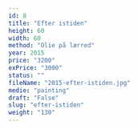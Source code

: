 ```yaml
---
id: 8
title: "Efter istiden"
height: 60
width: 60
method: "Olie på lærred"
year: 2015
price: "3200"
exPrice: "3000"
status: ""
fileName: "2015-efter-istiden.jpg"
medie: "painting"
draft: "False"
slug: "efter-istiden"
weight: "130"
---
```

